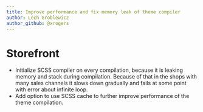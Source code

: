 ```yaml
---
title: Improve performance and fix memory leak of theme compiler
author: Lech Groblewicz
author_github: @xrogers
---
```

# Storefront
* Initialize SCSS compiler on every compilation, because it is leaking memory and stack during compilation. Because of that in the shops with many sales channels it slows down gradually and fails at some point with error about infinite loop.
* Add option to use SCSS cache to further improve performance of the theme compilation.

